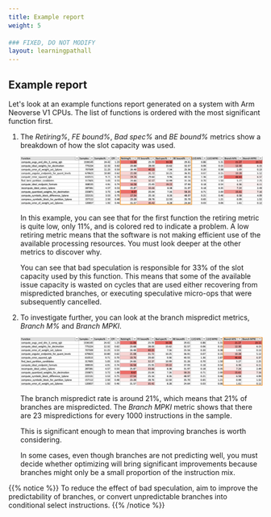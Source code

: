 ```yaml
---
title: Example report
weight: 5

### FIXED, DO NOT MODIFY
layout: learningpathall
---
```


## Example report

Let's look at an example functions report generated on a system with Arm Neoverse V1 CPUs. The list of functions is ordered with the most significant function first.

1. The _Retiring%_, _FE bound%_, _Bad spec%_ and _BE bound%_ metrics show a breakdown of how the slot capacity was used.

    ![Boundness](images/v1-spe-report-boundness.png)

    In this example, you can see that for the first function the retiring metric is quite low, only 11%, and is colored red to indicate a problem. A low retiring metric means that the software is not making efficient use of the available processing resources. You must look  deeper at the other metrics to discover why.

    You can see that bad speculation is responsible for 33% of the slot capacity used by this function. This means that some of the available issue capacity is wasted on cycles that are used either recovering from mispredicted branches, or executing speculative micro-ops that were subsequently cancelled.

1. To investigate further, you can look at the branch mispredict metrics, _Branch M%_ and _Branch MPKI_.

    ![Branch mispredicts](images/v1-spe-report-branches.png)

    The branch mispredict rate is around 21%, which means that 21% of branches are mispredicted. The _Branch MPKI_ metric shows that there are 23 mispredictions for every 1000 instructions in the sample.

    This is significant enough to mean that improving branches is worth considering.

    In some cases, even though branches are not predicting well, you must decide whether optimizing will bring significant improvements because branches might only be a small proportion of the instruction mix.

{{% notice %}}
To reduce the effect of bad speculation, aim to improve the predictability of branches, or convert unpredictable branches into conditional select instructions.
{{% /notice %}}
